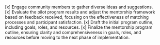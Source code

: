 [x] Engage community members to gather diverse ideas and suggestions.
[x] Evaluate the pilot program results and adjust the mentorship framework based on feedback received, focusing on the effectiveness of matching processes and participant satisfaction.
[x] Draft the initial program outline, including goals, roles, and resources.
[x] Finalize the mentorship program outline, ensuring clarity and comprehensiveness in goals, roles, and resources before moving to the next phase of implementation.